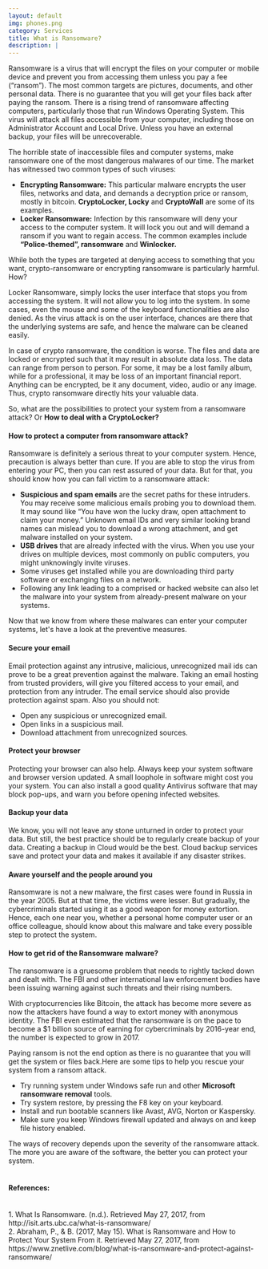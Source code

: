 ```yaml
---
layout: default
img: phones.png
category: Services
title: What is Ransomware?
description: |
---
```

Ransomware is a virus that will encrypt the files on your computer or mobile device and prevent you from accessing them unless you pay a fee (“ransom”). The most common targets are pictures, documents, and other personal data. There is no guarantee that you will get your files back after paying the ransom.
There is a rising trend of ransomware affecting computers, particularly those that run Windows Operating System. This virus will attack all files accessible from your computer, including those on Administrator Account and Local Drive. Unless you have an external backup, your files will be unrecoverable.
<p >The horrible state of inaccessible files and computer systems, make ransomware one of the most dangerous malwares of our time. The market has witnessed two common types of such viruses:</p>
<ul>
<li><strong>Encrypting Ransomware:</strong> This particular malware encrypts the user files, networks and data, and demands a decryption price or ransom, mostly in bitcoin. <strong>CryptoLocker, Locky</strong> and <strong>CryptoWall</strong> are some of its examples.</li>
<li><strong>Locker Ransomware:</strong> Infection by this ransomware will deny your access to the computer system. It will lock you out and will demand a ransom if you want to regain access. The common examples include <strong>&#8220;Police-themed&#8221;, ransomware</strong> and <strong>Winlocker.</strong></li>
</ul>
<p >While both the types are targeted at denying access to something that you want, crypto-ransomware or encrypting ransomware is particularly harmful. How?</p>
<p >Locker Ransomware, simply locks the user interface that stops you from accessing the system. It will not allow you to log into the system. In some cases, even the mouse and some of the keyboard functionalities are also denied. As the virus attack is on the user interface, chances are there that the underlying systems are safe, and hence the malware can be cleaned easily.</p>
<p >In case of crypto ransomware, the condition is worse. The files and data are locked or encrypted such that it may result in absolute data loss. The data can range from person to person. For some, it may be a lost family album, while for a professional, it may be loss of an important financial report. Anything can be encrypted, be it any document, video, audio or any image. Thus, crypto ransomware directly hits your valuable data.</p>
<p >So, what are the possibilities to protect your system from a ransomware attack? Or <strong>How to deal with a CryptoLocker?</strong></p>
<h4>How to protect a computer from ransomware attack?</h4>
<p >Ransomware is definitely a serious threat to your computer system. Hence, precaution is always better than cure. If you are able to stop the virus from entering your PC, then you can rest assured of your data. But for that, you should know how you can fall victim to a ransomware attack:</p>
<ul>
<li><strong>Suspicious and spam emails</strong> are the secret paths for these intruders. You may receive some malicious emails probing you to download them. It may sound like &#8220;You have won the lucky draw, open attachment to claim your money.&#8221; Unknown email IDs and very similar looking brand names can mislead you to download a wrong attachment, and get malware installed on your system.</li>
<li><strong>USB drives</strong> that are already infected with the virus. When you use your drives on multiple devices, most commonly on public computers, you might unknowingly invite viruses.</li>
<li>Some viruses get installed while you are downloading third party software or exchanging files on a network.</li>
<li>Following any link leading to a comprised or hacked website can also let the malware into your system from already-present malware on your systems.</li>
</ul>
<p>Now that we know from where these malwares can enter your computer systems, let's have a look at the preventive measures.</p>
<h4>Secure your email</h4>
<p >Email protection against any intrusive, malicious, unrecognized mail ids can prove to be a great prevention against the malware. Taking an email hosting from trusted providers, will give you filtered access to your email, and protection from any intruder. The email service should also provide protection against spam. Also you should not:</p>
<ul>
<li>Open any suspicious or unrecognized email.</li>
<li>Open links in a suspicious mail.</li>
<li>Download attachment from unrecognized sources.</li>
</ul>
<h4>Protect your browser</h4>
<p >Protecting your browser can also help. Always keep your system software and browser version updated. A small loophole in software might cost you your system. You can also install a good quality Antivirus software that may block pop-ups, and warn you before opening infected websites.</p>
<h4>Backup your data</h4>
<p >We know, you will not leave any stone unturned in order to protect your data. But still, the best practice should be to regularly create backup of your data. Creating a backup in Cloud would be the best. Cloud backup services save and protect your data and makes it available if any disaster strikes.</p>
<h4>Aware yourself and the people around you</h4>
<p >Ransomware is not a new malware, the first cases were found in Russia in the year 2005. But at that time, the victims were lesser. But gradually, the cybercriminals started using it as a good weapon for money extortion. Hence, each one near you, whether a personal home computer user or an office colleague, should know about this malware and take every possible step to protect the system.</p>
<h4>How to get rid of the Ransomware malware?</h4>
<p>The ransomware is a gruesome problem that needs to rightly tacked down and dealt with. The FBI and other international law enforcement bodies have been issuing warning against such threats and their rising numbers.</p>
<p>With cryptocurrencies like Bitcoin, the attack has become more severe as now the attackers have found a way to extort money with anonymous identity. The FBI even estimated that the ransomware is on the pace to become a $1 billion source of earning for cybercriminals by 2016-year end, the number is expected to grow in 2017.</p>
<p >Paying ransom is not the end option as there is no guarantee that you will get the system or files back.Here are some tips to help you rescue your system from a ransom attack.</p>
<ul>
<li>Try running system under Windows safe run and other <strong>Microsoft ransomware removal</strong> tools.</li>
<li>Try system restore, by pressing the F8 key on your keyboard.</li>
<li>Install and run bootable scanners like Avast, AVG, Norton or Kaspersky.</li>
<li>Make sure you keep Windows firewall updated and always on and keep file history enabled.</li>
</ul>
<p >The ways of recovery depends upon the severity of the ransomware attack. The more you are aware of the software, the better you can protect your system. 
<br/>
<br/>
<h4> References:</h4>
<br/>
1. What Is Ransomware. (n.d.). Retrieved May 27, 2017, from http://isit.arts.ubc.ca/what-is-ransomware/
<br/>
2. Abraham, P., & B. (2017, May 15). What is Ransomware and How to Protect Your System From it. Retrieved May 27, 2017, from https://www.znetlive.com/blog/what-is-ransomware-and-protect-against-ransomware/ 
